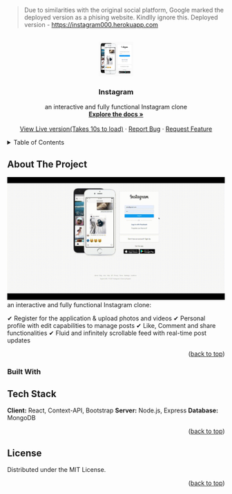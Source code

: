 > Due to similarities with the original social platform, Google marked the deployed version as a phising website. Kindlly ignore this.
> Deployed version - https://instagram000.herokuapp.com

<!-- PROJECT LOGO -->
<br />
<div align="center">
  <a href="https://github.com/thetechgeeek/Instagram">
    <img src="logo_instagram.jpg" alt="Logo" width="80" height="80">
  </a>

<h3 align="center">Instagram</h3>

  <p align="center">
    an interactive and fully functional Instagram clone
    <br />
    <a href="https://github.com/thetechgeeek/Instagram"><strong>Explore the docs »</strong></a>
    <br />
    <br />
    <a href="https://rejuvenate0.herokuapp.com/">View Live version(Takes 10s to load)</a>
    ·
    <a href="https://github.com/thetechgeeek/Instagram/issues">Report Bug</a>
    ·
    <a href="https://github.com/thetechgeeek/Instagram/issues">Request Feature</a>
  </p>
</div>



<!-- TABLE OF CONTENTS -->
<details>
  <summary>Table of Contents</summary>
  <ol>
    <li>
      <a href="#about-the-project">About The Project</a>
      <ul>
        <li><a href="#built-with">Built With</a></li>
      </ul>
    </li>
    <li><a href="#license">License</a></li>
  </ol>
</details>



<!-- ABOUT THE PROJECT -->
## About The Project

[![Product Name Screen Shot][product-screenshot]](https://instagram000.herokuapp.com/)
an interactive and fully functional Instagram clone:

✔ Register for the application & upload photos and videos
✔ Personal profile with edit capabilities to manage posts
✔ Like, Comment and share functionalities
✔ Fluid and infinitely scrollable feed with real-time post updates

<p align="right">(<a href="#top">back to top</a>)</p>



### Built With

## Tech Stack

**Client:** React, Context-API, Bootstrap
**Server:** Node.js, Express
**Database:** MongoDB

<p align="right">(<a href="#top">back to top</a>)</p>

<!-- LICENSE -->
## License

Distributed under the MIT License.

<p align="right">(<a href="#top">back to top</a>)</p>


<!-- MARKDOWN LINKS & IMAGES -->
[product-screenshot]: main_instagram.gif

